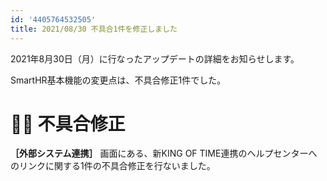 ```yaml
---
id: '4405764532505'
title: 2021/08/30 不具合1件を修正しました
---
```

2021年8月30日（月）に行なったアップデートの詳細をお知らせします。

SmartHR基本機能の変更点は、不具合修正1件でした。

# 👨‍⚕️ 不具合修正

 **［外部システム連携］** 画面にある、新KING OF TIME連携のヘルプセンターへのリンクに関する1件の不具合修正を行ないました。
